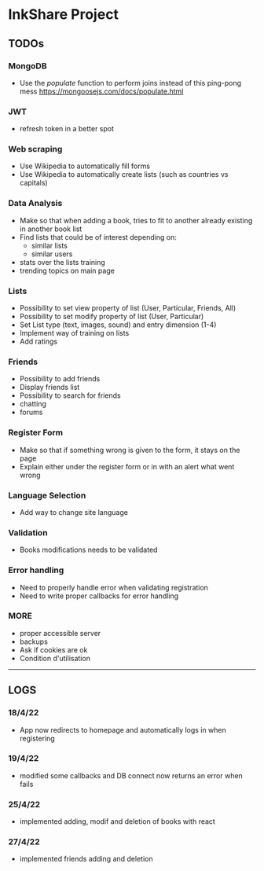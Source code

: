# InkShare Project

## TODOs

### MongoDB

- Use the *populate* function to perform joins instead of this ping-pong mess https://mongoosejs.com/docs/populate.html


### JWT

- refresh token in a better spot

### Web scraping

- Use Wikipedia to automatically fill forms
- Use Wikipedia to automatically create lists (such as countries vs capitals)

### Data Analysis

- Make so that when adding a book, tries to fit to another already existing in another book list
- Find lists that could be of interest depending on:
    - similar lists
    - similar users
- stats over the lists training
- trending topics on main page

### Lists

- Possibility to set view property of list (User, Particular, Friends, All)
- Possibility to set modify property of list (User, Particular)
- Set List type (text, images, sound) and entry dimension (1-4)
- Implement way of training on lists
- Add ratings

### Friends

- Possibility to add friends
- Display friends list
- Possibility to search for friends
- chatting
- forums

### Register Form

- Make so that if something wrong is given to the form, it stays on the page
- Explain either under the register form or in with an alert what went wrong

### Language Selection

- Add way to change site language

### Validation

- Books modifications needs to be validated

### Error handling

- Need to properly handle error when validating registration
- Need to write proper callbacks for error handling

### MORE

- proper accessible server
- backups
- Ask if cookies are ok
- Condition d'utilisation

-------------------------

## LOGS

### 18/4/22

- App now redirects to homepage and automatically logs in when registering

### 19/4/22

- modified some callbacks and DB connect now returns an error when fails

### 25/4/22

- implemented adding, modif and deletion of books with react

### 27/4/22

- implemented friends adding and deletion